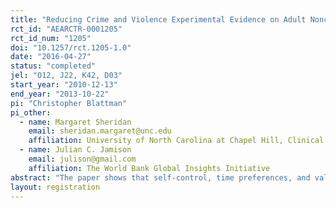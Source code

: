 ```yaml
---
title: "Reducing Crime and Violence Experimental Evidence on Adult Noncognitive Investments in Liberia"
rct_id: "AEARCTR-0001205"
rct_id_num: "1205"
doi: "10.1257/rct.1205-1.0"
date: "2016-04-27"
status: "completed"
jel: "O12, J22, K42, D03"
start_year: "2010-12-13"
end_year: "2013-10-22"
pi: "Christopher Blattman"
pi_other:
  - name: Margaret Sheridan
    email: sheridan.margaret@unc.edu
    affiliation: University of North Carolina at Chapel Hill, Clinical Psychology
  - name: Julian C. Jamison
    email: julison@gmail.com
    affiliation: The World Bank Global Insights Initiative
abstract: "The paper shows that self-control, time preferences, and values are malleable in adults, and that investments in these skills and preferences reduce crime and violence. The authors recruited criminally-engaged Liberian men and randomized half to eight weeks of group cognitive behavioral therapy, fostering self-regulation, patience, and noncriminal values. They also randomized $200 grants. Cash alone and therapy alone dramatically reduced crime and violence, but effects dissipated within a year. When cash followed therapy, however, crime and violence decreased by as much as 50 percent for at least a year. They hypothesize that cash reinforced therapy’s lessons by prolonging practice and self-investment."
layout: registration
---
```


